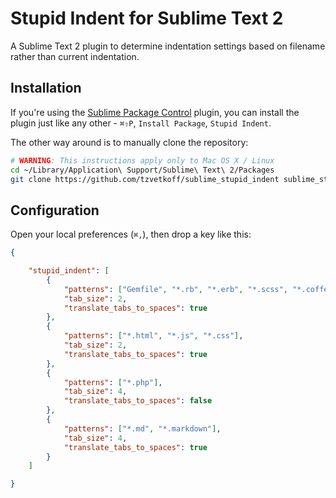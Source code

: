 # Stupid Indent for Sublime Text 2

A Sublime Text 2 plugin to determine indentation settings based on filename rather than current indentation.

## Installation
If you're using the [Sublime Package Control](http://wbond.net/sublime_packages/package_control) plugin, you can install the plugin just like any other - `⌘⇧P`, `Install Package`, `Stupid Indent`.

The other way around is to manually clone the repository:

``` bash
# WARNING: This instructions apply only to Mac OS X / Linux
cd ~/Library/Application\ Support/Sublime\ Text\ 2/Packages
git clone https://github.com/tzvetkoff/sublime_stupid_indent sublime_stupid_indent
```

## Configuration
Open your local preferences (`⌘,`), then drop a key like this:

``` json
{

    "stupid_indent": [
        {
            "patterns": ["Gemfile", "*.rb", "*.erb", "*.scss", "*.coffee"],
            "tab_size": 2,
            "translate_tabs_to_spaces": true
        },
        {
            "patterns": ["*.html", "*.js", "*.css"],
            "tab_size": 2,
            "translate_tabs_to_spaces": true
        },
        {
            "patterns": ["*.php"],
            "tab_size": 4,
            "translate_tabs_to_spaces": false
        },
        {
            "patterns": ["*.md", "*.markdown"],
            "tab_size": 4,
            "translate_tabs_to_spaces": true
        }
    ]

}
```
